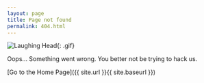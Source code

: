 ```yaml
---
layout: page
title: Page not found
permalink: 404.html
---
```


![Laughing Head](http://lewamack.com/Facebook/Pics/Laughs/Laughing-Skull-laughingskull.gif){: .gif}

Oops... Something went wrong. You better not be trying to hack us.

[Go to the Home Page]({{ site.url }}{{ site.baseurl }})

